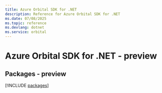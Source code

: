 ```yaml
---
title: Azure Orbital SDK for .NET
description: Reference for Azure Orbital SDK for .NET
ms.date: 07/08/2025
ms.topic: reference
ms.devlang: dotnet
ms.service: orbital
---
```

# Azure Orbital SDK for .NET - preview
## Packages - preview
[!INCLUDE [packages](orbital-index.md)]